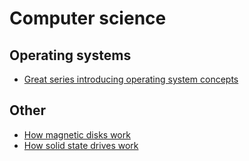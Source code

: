 # Computer science

Operating systems
----------------
- [Great series introducing operating system concepts](https://www.youtube.com/playlist?list=PLTZbNwgO5ebqnympIYe2GX4hjjsS9Psdm)


Other
-----
- [How magnetic disks work](https://www.youtube.com/watch?v=Ep-yM894mQQ)
- [How solid state drives work](https://www.youtube.com/watch?v=mlb2oEaaizs)
